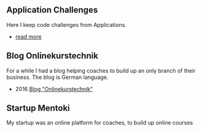 ## Application Challenges
Here I keep code challenges from Applications. 
- [read more](code-challenges)

## Blog Onlinekurstechnik
For a while I had a blog helping coaches to build up an only branch of their business. The blog is German language.
- 2016 [Blog "Onlinekurstechnik"](onlinekurstechnik)

## Startup Mentoki
My startup was an online platform for coaches, to build up online courses
